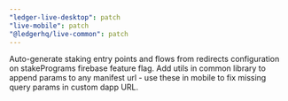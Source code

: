 ```yaml
---
"ledger-live-desktop": patch
"live-mobile": patch
"@ledgerhq/live-common": patch
---
```


Auto-generate staking entry points and flows from redirects configuration on stakePrograms firebase feature flag. Add utils in common library to append params to any manifest url - use these in mobile to fix missing query params in custom dapp URL.
